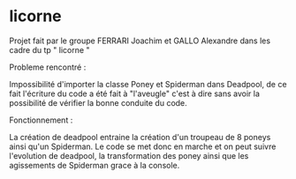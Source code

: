 # licorne

Projet fait par le groupe FERRARI Joachim et GALLO Alexandre dans les cadre du tp " licorne "

Probleme rencontré : 

Impossibilité d'importer la classe Poney et Spiderman dans Deadpool, de ce fait l'écriture du code a été fait à "l'aveugle"
c'est à dire sans avoir la possibilité de vérifier la bonne conduite du code.

Fonctionnement :

La création  de deadpool entraine la création d'un troupeau de 8 poneys ainsi qu'un Spiderman. 
Le code se met donc en marche et on peut suivre l'evolution de deadpool, la transformation des poney ainsi que les agissements de Spiderman grace à la console.



